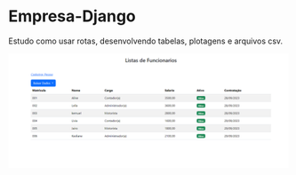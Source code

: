 
# Empresa-Django

Estudo como usar rotas, desenvolvendo tabelas, plotagens e arquivos csv.


![Alt text](image.png)